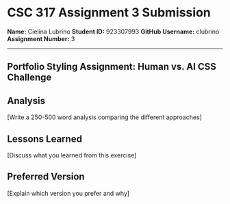 # CSC 317 Assignment 3 Submission

**Name:** Cielina Lubrino
**Student ID:** 923307993
**GitHub Username:** clubrino  
**Assignment Number:** 3  

---

## Portfolio Styling Assignment: Human vs. AI CSS Challenge

## Analysis
[Write a 250-500 word analysis comparing the different approaches]

## Lessons Learned
[Discuss what you learned from this exercise]

## Preferred Version
[Explain which version you prefer and why]
